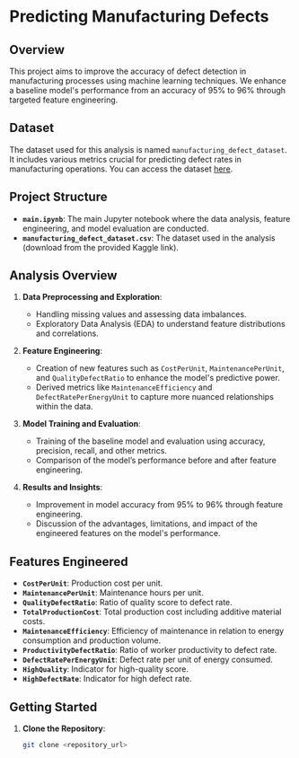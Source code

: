 # Predicting Manufacturing Defects

## Overview

This project aims to improve the accuracy of defect detection in manufacturing processes using machine learning techniques. We enhance a baseline model's performance from an accuracy of 95% to 96% through targeted feature engineering.

## Dataset

The dataset used for this analysis is named `manufacturing_defect_dataset`. It includes various metrics crucial for predicting defect rates in manufacturing operations. You can access the dataset [here](https://www.kaggle.com/datasets/rabieelkharoua/predicting-manufacturing-defects-dataset).

## Project Structure

- **`main.ipynb`**: The main Jupyter notebook where the data analysis, feature engineering, and model evaluation are conducted.
- **`manufacturing_defect_dataset.csv`**: The dataset used in the analysis (download from the provided Kaggle link).

## Analysis Overview

1. **Data Preprocessing and Exploration**:
   - Handling missing values and assessing data imbalances.
   - Exploratory Data Analysis (EDA) to understand feature distributions and correlations.

2. **Feature Engineering**:
   - Creation of new features such as `CostPerUnit`, `MaintenancePerUnit`, and `QualityDefectRatio` to enhance the model's predictive power.
   - Derived metrics like `MaintenanceEfficiency` and `DefectRatePerEnergyUnit` to capture more nuanced relationships within the data.

3. **Model Training and Evaluation**:
   - Training of the baseline model and evaluation using accuracy, precision, recall, and other metrics.
   - Comparison of the model’s performance before and after feature engineering.

4. **Results and Insights**:
   - Improvement in model accuracy from 95% to 96% through feature engineering.
   - Discussion of the advantages, limitations, and impact of the engineered features on the model's performance.

## Features Engineered

- **`CostPerUnit`**: Production cost per unit.
- **`MaintenancePerUnit`**: Maintenance hours per unit.
- **`QualityDefectRatio`**: Ratio of quality score to defect rate.
- **`TotalProductionCost`**: Total production cost including additive material costs.
- **`MaintenanceEfficiency`**: Efficiency of maintenance in relation to energy consumption and production volume.
- **`ProductivityDefectRatio`**: Ratio of worker productivity to defect rate.
- **`DefectRatePerEnergyUnit`**: Defect rate per unit of energy consumed.
- **`HighQuality`**: Indicator for high-quality score.
- **`HighDefectRate`**: Indicator for high defect rate.

## Getting Started

1. **Clone the Repository**:
   ```bash
   git clone <repository_url>
